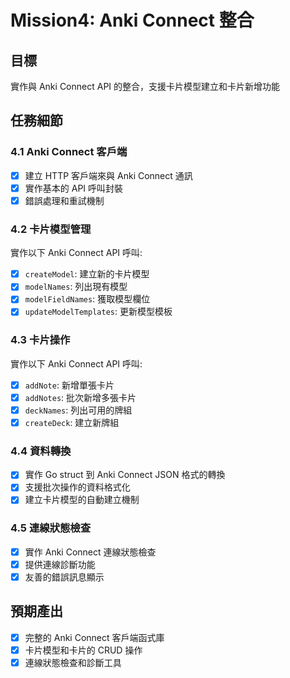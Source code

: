 # Mission4: Anki Connect 整合

## 目標
實作與 Anki Connect API 的整合，支援卡片模型建立和卡片新增功能

## 任務細節

### 4.1 Anki Connect 客戶端
- [x] 建立 HTTP 客戶端來與 Anki Connect 通訊
- [x] 實作基本的 API 呼叫封裝
- [x] 錯誤處理和重試機制

### 4.2 卡片模型管理
實作以下 Anki Connect API 呼叫:
- [x] `createModel`: 建立新的卡片模型
- [x] `modelNames`: 列出現有模型
- [x] `modelFieldNames`: 獲取模型欄位
- [x] `updateModelTemplates`: 更新模型模板

### 4.3 卡片操作
實作以下 Anki Connect API 呼叫:
- [x] `addNote`: 新增單張卡片
- [x] `addNotes`: 批次新增多張卡片
- [x] `deckNames`: 列出可用的牌組
- [x] `createDeck`: 建立新牌組

### 4.4 資料轉換
- [x] 實作 Go struct 到 Anki Connect JSON 格式的轉換
- [x] 支援批次操作的資料格式化
- [x] 建立卡片模型的自動建立機制

### 4.5 連線狀態檢查
- [x] 實作 Anki Connect 連線狀態檢查
- [x] 提供連線診斷功能
- [x] 友善的錯誤訊息顯示

## 預期產出
- [x] 完整的 Anki Connect 客戶端函式庫
- [x] 卡片模型和卡片的 CRUD 操作
- [x] 連線狀態檢查和診斷工具
